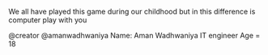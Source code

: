 We all have played this game during our childhood 
but in this difference is computer play with you

@creator 
@amanwadhwaniya
Name: Aman Wadhwaniya
IT engineer
Age = 18
